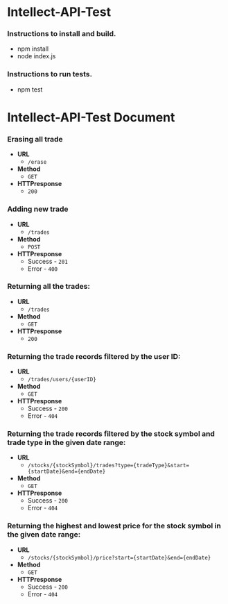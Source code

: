 # Intellect-API-Test
### Instructions to install and build.
- npm install
- node index.js


### Instructions to run tests.
- npm test

# Intellect-API-Test Document
### Erasing all trade
* **URL** 
  * ```/erase```
* **Method**
  * ```GET```
* **HTTPresponse**
  * ```200```

### Adding new trade
* **URL** 
  * ```/trades```
* **Method**
  * ```POST```
* **HTTPresponse**
  * Success - ```201```
  * Error - ```400```

### Returning all the trades:
* **URL** 
  * ```/trades```
* **Method**
  * ```GET```
* **HTTPresponse**
  * ```200```
  
### Returning the trade records filtered by the user ID:
* **URL** 
  * ```/trades/users/{userID}```
* **Method**
  * ```GET```
* **HTTPresponse**
  * Success - ```200```
  * Error - ```404```
  
### Returning the trade records filtered by the stock symbol and trade type in the given date range:
* **URL** 
  * ```/stocks/{stockSymbol}/trades?type={tradeType}&start={startDate}&end={endDate}```
* **Method**
  * ```GET```
* **HTTPresponse**
  * Success - ```200```
  * Error - ```404```
  
### Returning the highest and lowest price for the stock symbol in the given date range:
* **URL** 
  * ```/stocks/{stockSymbol}/price?start={startDate}&end={endDate}```
* **Method**
  * ```GET```
* **HTTPresponse**
  * Success - ```200```
  * Error - ```404```
